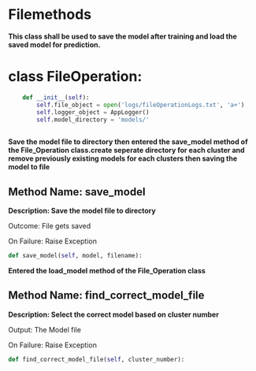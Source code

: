 # Filemethods

**This class shall be used to save the model after training and load the saved model for prediction.**

# class FileOperation:

```python    
    def __init__(self):
        self.file_object = open('logs/fileOperationLogs.txt', 'a+')
        self.logger_object = AppLogger()
        self.model_directory = 'models/'
       
```

**Save the model file to directory then entered the save_model method of the File_Operation class.create seperate directory for each cluster and remove previously existing models for each clusters then saving the model to file**

  ##  Method Name: save_model
   **Description: Save the model file to directory**
   
   Outcome: File gets saved
   
   On Failure: Raise Exception

```python
def save_model(self, model, filename):
```
**Entered the load_model method of the File_Operation class** 

## Method Name: find_correct_model_file
 **Description: Select the correct model based on cluster number**

Output: The Model file

 On Failure: Raise Exception

```python
def find_correct_model_file(self, cluster_number):
```

